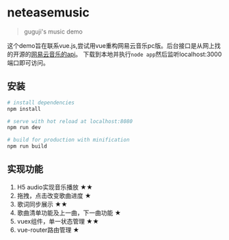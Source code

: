 # neteasemusic

> guguji's music demo

这个demo旨在联系vue.js,尝试用vue重构网易云音乐pc版。后台接口是从网上找的开源的[网易云音乐的api](https://binaryify.github.io/NeteaseCloudMusicApi)。
下载到本地并执行`node app`然后监听localhost:3000端口即可访问。

## 安装

``` bash
# install dependencies
npm install

# serve with hot reload at localhost:8080
npm run dev

# build for production with minification
npm run build

```
## 实现功能

 1. H5 audio实现音乐播放                 ★★
 2. 拖拽，点击改变歌曲进度                 ★
 3. 歌词同步展示                         ★★
 4. 歌曲清单功能及上一曲，下一曲功能        ★
 5. vuex组件，单一状态管理                ★★
 6. vue-router路由管理                   ★

